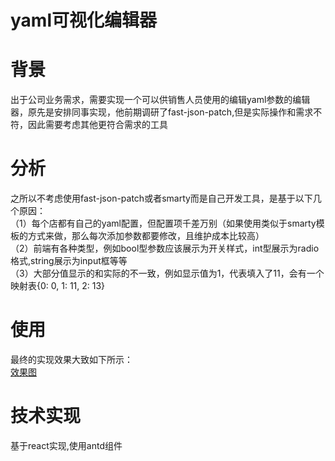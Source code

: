 yaml可视化编辑器
===
# 背景
出于公司业务需求，需要实现一个可以供销售人员使用的编辑yaml参数的编辑器，原先是安排同事实现，他前期调研了fast-json-patch,但是实际操作和需求不符，因此需要考虑其他更符合需求的工具
# 分析
之所以不考虑使用fast-json-patch或者smarty而是自己开发工具，是基于以下几个原因：    
（1）每个店都有自己的yaml配置，但配置项千差万别（如果使用类似于smarty模板的方式来做，那么每次添加参数都要修改，且维护成本比较高）    
（2）前端有各种类型，例如bool型参数应该展示为开关样式，int型展示为radio格式,string展示为input框等等    
（3）大部分值显示的和实际的不一致，例如显示值为1，代表填入了11，会有一个映射表{0: 0, 1: 11, 2: 13}
# 使用
最终的实现效果大致如下所示：    
[效果图](!./../01.png)
# 技术实现
基于react实现,使用antd组件